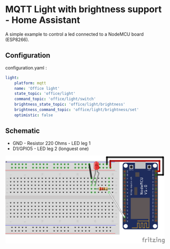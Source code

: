 # MQTT Light with brightness support - Home Assistant
A simple example to control a led connected to a NodeMCU board (ESP8266).

## Configuration
configuration.yaml :
```yaml
light:
	platform: mqtt
    name: 'Office light'
    state_topic: 'office/light'
    command_topic: 'office/light/switch'
    brightness_state_topic: 'office/light/brightness'
    brightness_command_topic: 'office/light/brightness/set'
    optimistic: false
```

## Schematic
- GND - Resistor 220 Ohms - LED leg 1
- D1/GPIO5 - LED leg 2 (longuest one)

![Schematic](Schematic.png)
